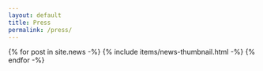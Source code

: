```yaml
---
layout: default
title: Press
permalink: /press/
---
```

{% for post in site.news -%}
  {% include items/news-thumbnail.html -%}
{% endfor -%}
